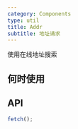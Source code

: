 ```yaml
---
category: Components
type: util
title: Addr
subtitle: 地址请求
---
```


使用在线地址搜索

## 何时使用

## API

```jsx
fetch();
```
